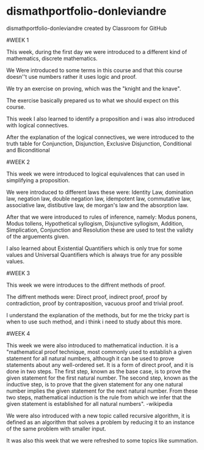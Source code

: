# dismathportfolio-donleviandre
dismathportfolio-donleviandre created by Classroom for GitHub

#WEEK 1

This week, during the first day we were introduced to a different kind of mathematics, discrete mathematics.

We Were introduced to some terms in this course and that this course doesn''t use numbers rather it uses logic and proof.

We try an exercise on proving, which was the "knight and the knave".

The exercise basically prepared us to what we should expect on this course.

This week I also learned to identify a proposition and i was also introduced with logical connectives.

After the explanation of the logical connectives, we were introduced to the truth table for Conjunction, Disjunction, Exclusive Disjunction, Conditional and Biconditional

#WEEK 2

This week we were introduced to logical equivalences that can used in simplifying a proposition.

We were introduced to different laws these were: Identity Law, domination law, negation law, double negation law, idempotent law, commutative law, associative law, distibutive law, de morgan's law and the absorption law.

After that we were introduced to rules of inference, namely: Modus ponens, Modus tollens, Hypothetical syllogism, Disjunctive syllogism, Addition, Simplication, Conjunction and Resolution	these are used to test the validty of the arguements given.

I also learned about Existential Quantifiers which is only true for some values and Universal Quantifiers which is always true for any possible values.

#WEEK 3

This week we were introduces to the diffrent methods of proof.

The diffrent methods were: Direct proof, indirect proof, proof by contradiction, proof by contraposition, vacuous proof and trivial proof.

I understand the explanation of the methods, but for me the tricky part is when to use such method, and i think i need to study about this more.

#WEEK 4

This week we were also introduced to mathematical induction. it is a "mathematical proof technique, most commonly used to establish a given statement for all natural numbers, although it can be used to prove statements about any well-ordered set. It is a form of direct proof, and it is done in two steps. The first step, known as the base case, is to prove the given statement for the first natural number. The second step, known as the inductive step, is to prove that the given statement for any one natural number implies the given statement for the next natural number. From these two steps, mathematical induction is the rule from which we infer that the given statement is established for all natural numbers". -wikipedia

We were also introduced with a new topic called recursive algorithm, it is defined as an algorithm that solves a problem by reducing it to an instance of the same problem with smaller input.

It was also this week that we were refreshed to some topics like summation.



